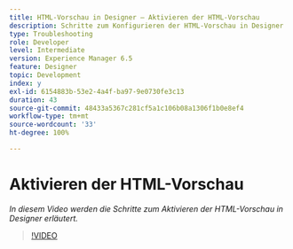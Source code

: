 ```yaml
---
title: HTML-Vorschau in Designer – Aktivieren der HTML-Vorschau
description: Schritte zum Konfigurieren der HTML-Vorschau in Designer
type: Troubleshooting
role: Developer
level: Intermediate
version: Experience Manager 6.5
feature: Designer
topic: Development
index: y
exl-id: 6154883b-53e2-4a4f-ba97-9e0730fe3c13
duration: 43
source-git-commit: 48433a5367c281cf5a1c106b08a1306f1b0e8ef4
workflow-type: tm+mt
source-wordcount: '33'
ht-degree: 100%

---
```



# Aktivieren der HTML-Vorschau

*In diesem Video werden die Schritte zum Aktivieren der HTML-Vorschau in Designer erläutert.*

>[!VIDEO](https://video.tv.adobe.com/v/335498?quality=12&learn=on)
